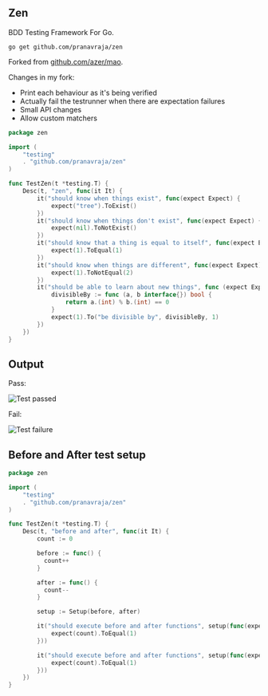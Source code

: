 ## Zen

BDD Testing Framework For Go.

`go get github.com/pranavraja/zen`

Forked from [github.com/azer/mao](https://github.com/azer/mao).

Changes in my fork:
- Print each behaviour as it's being verified
- Actually fail the testrunner when there are expectation failures
- Small API changes
- Allow custom matchers

```go
package zen

import (
    "testing"
    . "github.com/pranavraja/zen"
)

func TestZen(t *testing.T) {
    Desc(t, "zen", func(it It) {
        it("should know when things exist", func(expect Expect) {
            expect("tree").ToExist()
        })
        it("should know when things don't exist", func(expect Expect) {
            expect(nil).ToNotExist()
        })
        it("should know that a thing is equal to itself", func(expect Expect) {
            expect(1).ToEqual(1)
        })
        it("should know when things are different", func(expect Expect) {
            expect(1).ToNotEqual(2)
        })
        it("should be able to learn about new things", func (expect Expect) {
            divisibleBy := func (a, b interface{}) bool {
                return a.(int) % b.(int) == 0
            }
            expect(1).To("be divisible by", divisibleBy, 1)
        })
    })
}
```

## Output

Pass:

![Test passed](http://i.imgur.com/zmkJOTW.png)

Fail:

![Test failure](http://i.imgur.com/CWiy8wi.png)


## Before and After test setup

```go
package zen

import (
    "testing"
    . "github.com/pranavraja/zen"
)

func TestZen(t *testing.T) {
    Desc(t, "before and after", func(it It) {
        count := 0

        before := func() {
          count++
        }

        after := func() {
          count--
        }

        setup := Setup(before, after)

        it("should execute before and after functions", setup(func(expect Expect) {
            expect(count).ToEqual(1)
        }))

        it("should execute before and after functions", setup(func(expect Expect) {
            expect(count).ToEqual(1)
        }))
    })
}
```
